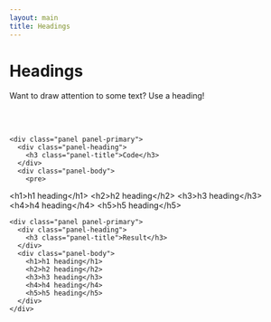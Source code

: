 ```yaml
---
layout: main
title: Headings
---
```


# Headings

Want to draw attention to some text? Use a heading!

<br></br>

<div class="row">
  <div class="col-md-6">

    <div class="panel panel-primary">
      <div class="panel-heading">
        <h3 class="panel-title">Code</h3>
      </div>
      <div class="panel-body">
        <pre>
&lt;h1&gt;h1 heading&lt;/h1&gt;
&lt;h2&gt;h2 heading&lt;/h2&gt;
&lt;h3&gt;h3 heading&lt;/h3&gt;
&lt;h4&gt;h4 heading&lt;/h4&gt;
&lt;h5&gt;h5 heading&lt;/h5&gt;
        </pre>
      </div>
    </div>
  
  </div>
  <div class="col-md-6">

    <div class="panel panel-primary">
      <div class="panel-heading">
        <h3 class="panel-title">Result</h3>
      </div>
      <div class="panel-body">
        <h1>h1 heading</h1>
        <h2>h2 heading</h2>
        <h3>h3 heading</h3>
        <h4>h4 heading</h4>
        <h5>h5 heading</h5>
      </div>
    </div>

  </div>
</div>